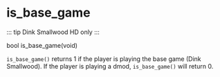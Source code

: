 # is_base_game

::: tip
Dink Smallwood HD only
:::

<Prototype>bool is_base_game(void)</Prototype>

`is_base_game()` returns 1 if the player is playing the base game (Dink Smallwood). If the player is playing a dmod, `is_base_game()` will return 0.